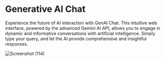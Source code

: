 # Generative AI Chat

Experience the future of AI interaction with GenAI Chat. This intuitive web interface, powered by the advanced Gemini AI API, allows you to engage in dynamic and informative conversations with artificial intelligence. Simply type your query, and let the AI provide comprehensive and insightful responses.


![Screenshot (114)](https://github.com/user-attachments/assets/ad69985f-5f94-4f22-b084-5381eb1048b6)
